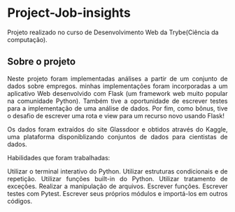 # Project-Job-insights

Projeto realizado no curso de Desenvolvimento Web da Trybe(Ciência da computação).

## Sobre o projeto

<div align="justify">
Neste projeto foram implementadas análises a partir de um conjunto de dados sobre empregos. minhas implementações foram incorporadas a um aplicativo Web desenvolvido com Flask (um framework web muito popular na comunidade Python). Também tive a oportunidade de escrever testes para a implementação de uma análise de dados. Por fim, como bônus, tive o desafio de escrever uma rota e view para um recurso novo usando Flask!

Os dados foram extraídos do site Glassdoor e obtidos através do Kaggle, uma plataforma disponiblizando conjuntos de dados para cientistas de dados.

Habilidades que foram trabalhadas:

Utilizar o terminal interativo do Python.
Utilizar estruturas condicionais e de repetição.
Utilizar funções built-in do Python.
Utilizar tratamento de exceções.
Realizar a manipulação de arquivos.
Escrever funções.
Escrever testes com Pytest.
Escrever seus próprios módulos e importá-los em outros códigos.
</div>

